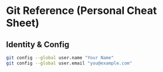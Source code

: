 # Git Reference (Personal Cheat Sheet)

## Identity & Config
```bash
git config --global user.name "Your Name"
git config --global user.email "you@example.com"

